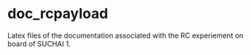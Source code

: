 # doc_rcpayload
Latex files of the documentation associated with the RC experiement on board of SUCHAI 1.
